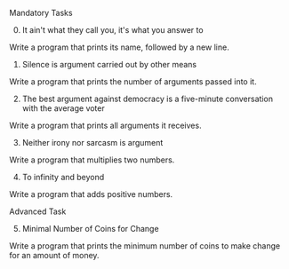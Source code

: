 Mandatory Tasks 

0. It ain't what they call you, it's what you answer to


Write a program that prints its name, followed by a new line.


1. Silence is argument carried out by other means


Write a program that prints the number of arguments passed into it.


2. The best argument against democracy is a five-minute conversation with the average voter


Write a program that prints all arguments it receives.


3. Neither irony nor sarcasm is argument


Write a program that multiplies two numbers.


4. To infinity and beyond


Write a program that adds positive numbers.


Advanced Task


5. Minimal Number of Coins for Change


Write a program that prints the minimum number of coins to make change for an amount of money.
